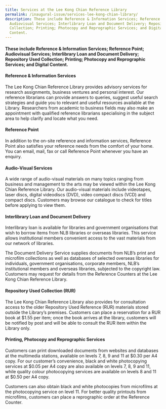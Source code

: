 ```yaml
---
title: Services at the Lee Kong Chian Reference Library
permalink: /inaugural-issue/services-lee-kong-chian-library/
description: These include Reference & Information Services; Reference Point;
  Audiovisual Services; Interlibrary Loan and Document Delivery; Repository Used
  Collection; Printing; Photocopy and Reprographic Services; and Digital
  Content.
---
```

#### These include Reference & Information Services; Reference Point; Audiovisual Services; Interlibrary Loan and Document Delivery; Repository Used Collection; Printing; Photocopy and Reprographic Services; and Digital Content.

#### **Reference & Information Services**
The Lee Kong Chian Reference Library provides advisory services for research assignments, business ventures and personal interest. Our reference librarians can provide answers to queries, suggest useful search strategies and guide you to relevant and useful resources available at the Library. Researchers from academic to business fields may also make an appointment with qualified reference librarians specialising in the subject area to help clarify and locate what you need.

#### **Reference Point**
In addition to the on-site reference and information services, Reference Point also satisfies your reference needs from the comfort of your home. You can email, mail, fax or call Reference Point whenever you have an enquiry.

#### **Audio-Visual Services**
A wide range of audio-visual materials on many topics ranging from business and management to the arts may be viewed within the Lee Kong Chian Reference Library. Our audio-visual materials include videotapes, laser discs, digital videodiscs (DVD), video compact discs (VCD) and compact discs. Customers may browse our catalogue to check for titles before applying to view them.

#### **Interlibrary Loan and Document Delivery**
Interlibrary loan is available for libraries and government organisations that wish to borrow items from NLB libraries or overseas libraries. This service allows institutional members convenient access to the vast materials from our network of libraries. 

The Document Delivery Service supplies documents from NLB’s print and microfilm collections as well as databases of selected overseas libraries for individuals, government organisations, corporate members, NLB’s institutional members and overseas libraries, subjected to the copyright law. Customers may request for details from the Reference Counters at the Lee Kong Chian Reference Library.

#### **Repository Used Collection (RUR)**
The Lee Kong Chian Reference Library also provides for consultation access to the older Repository Used Reference (RUR) materials stored outside the Library’s premises. Customers can place a reservation for a RUR book at $1.55 per item; once the book arrives at the library, customers will be notified by post and will be able to consult the RUR item within the Library only.

#### **Printing, Photocopy and Reprographic Services**
Customers can print downloaded documents from websites and databases at the multimedia stations, available on levels 7, 8, 9 and 11 at $0.30 per A4 copy. For our customer’s convenience, black and white photocopying services at $0.05 per A4 copy are also available on levels 7, 8, 9 and 11, while quality colour photocopying services are available on levels 8 and 11 at $0.50 per A4 copy. 

Customers can also obtain black and white photocopies from microfilms at the photocopying service on level 11. For better quality printouts from microfilms, customers can place a reprographic order at the Reference Counter.






